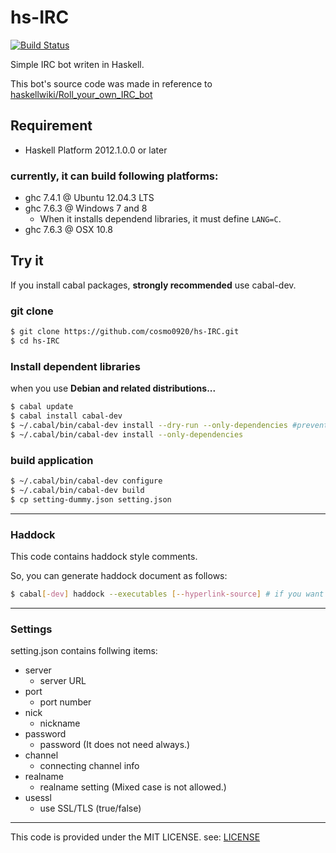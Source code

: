 hs-IRC
===

[![Build Status](https://travis-ci.org/cosmo0920/hs-IRC.png?branch=master)](https://travis-ci.org/cosmo0920/hs-IRC)

Simple IRC bot writen in Haskell.

This bot's source code was made in reference to [haskellwiki/Roll_your_own_IRC_bot](http://www.haskell.org/haskellwiki/Roll_your_own_IRC_bot)

## Requirement

* Haskell Platform 2012.1.0.0 or later

### currently, it can build following platforms:

* ghc 7.4.1 @ Ubuntu 12.04.3 LTS
* ghc 7.6.3 @ Windows 7 and 8
   - When it installs dependend libraries, it must define `LANG=C`.
* ghc 7.6.3 @ OSX 10.8

## Try it

If you install cabal packages, __strongly recommended__ use cabal-dev.

### git clone

```bash
$ git clone https://github.com/cosmo0920/hs-IRC.git
$ cd hs-IRC
```

### Install dependent libraries

when you use __Debian and related distributions...__

```bash
$ cabal update
$ cabal install cabal-dev
$ ~/.cabal/bin/cabal-dev install --dry-run --only-dependencies #prevent dependency hell
$ ~/.cabal/bin/cabal-dev install --only-dependencies
```

### build application

```bash
$ ~/.cabal/bin/cabal-dev configure
$ ~/.cabal/bin/cabal-dev build
$ cp setting-dummy.json setting.json
```

* * * *

### Haddock

This code contains haddock style comments.

So, you can generate haddock document as follows:

```bash
$ cabal[-dev] haddock --executables [--hyperlink-source] # if you want to see highlighted code in document.
```

* * * *

### Settings

setting.json contains follwing items:

* server
    - server URL
* port
    - port number
* nick
    - nickname
* password
    - password (It does not need always.)
* channel
    - connecting channel info
* realname
    - realname setting (Mixed case is not allowed.)
* usessl
    - use SSL/TLS (true/false)

* * * *

This code is provided under the MIT LICENSE. see: [LICENSE](LICENSE)
